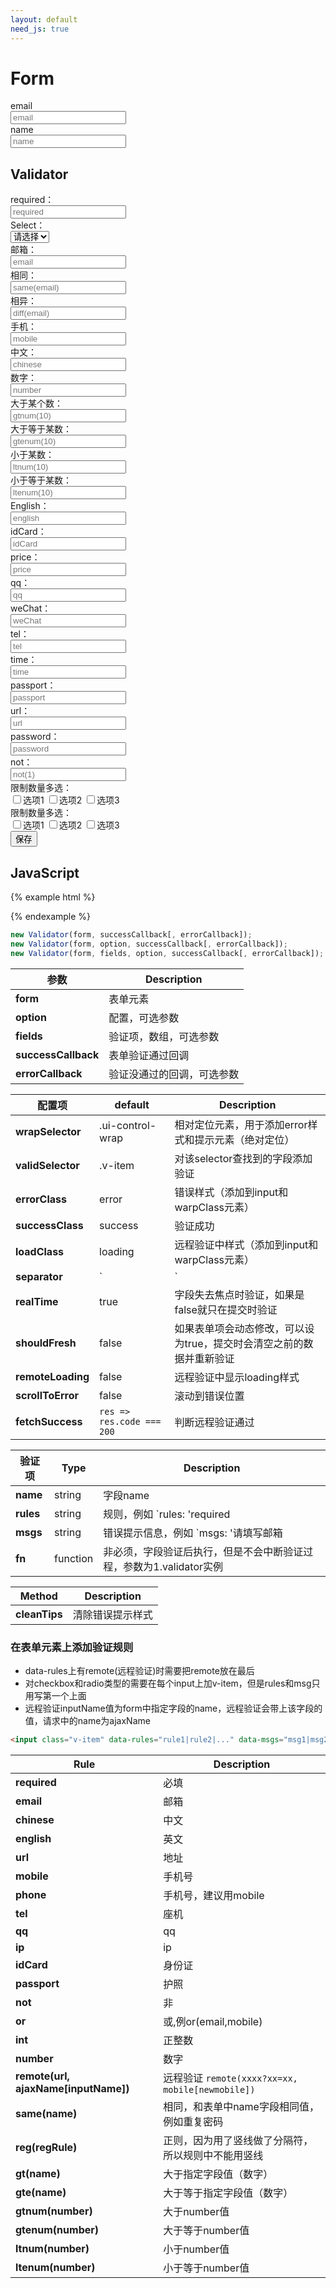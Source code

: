 ```yaml
---
layout: default
need_js: true
---
```


# Form

<form class="ui-form" style="width: 500px">
  <div class="form-group line">
    <div class="form-label">email</div>
    <div class="form-con">
      <div class="ui-control-wrap">
        <input type="text" class="ui-form-control transparent" placeholder="email">
      </div>
    </div>
  </div>
  <div class="form-group line">
    <div class="form-label">name</div>
    <div class="form-con">
      <div class="ui-control-wrap">
        <input type="text" class="ui-form-control transparent" placeholder="name">
      </div>
    </div>
  </div>
  
</form>

## Validator

<form action="https://api.cooode.xyz/api2/star-success-demo" method="post" class="ui-form js-form" autocomplete="off">
  <div class="form-group">
    <div class="form-label">required：</div>
    <div class="form-con">
      <div class="ui-control-wrap">
        <input type="text" class="ui-form-control v-item" data-rules="required"  name="required" placeholder="required">
      </div>
    </div>
  </div>
  <div class="form-group">
      <div class="form-label">Select：</div>
      <div class="form-con">
        <div class="ui-control-wrap">
          <select name="select" class="js-select ui-select ui-form-control v-item" data-rules="required">
            <option value="">请选择</option>
            <option value="1">选项1</option>
            <option value="2">选项2</option>
          </select>
        </div>
      </div>
    </div>
  <div class="form-group">
    <div class="form-label">邮箱：</div>
    <div class="form-con">
      <div class="ui-control-wrap">
        <input type="text" class="ui-form-control v-item" data-rules="email"  name="email" placeholder="email">
      </div>
    </div>
  </div>
  <div class="form-group">
    <div class="form-label">相同：</div>
    <div class="form-con">
      <div class="ui-control-wrap">
        <input type="text" class="ui-form-control v-item" data-rules="same(email)"  name="same" placeholder="same(email)">
      </div>
    </div>
  </div>
  <div class="form-group">
    <div class="form-label">相异：</div>
    <div class="form-con">
      <div class="ui-control-wrap">
        <input type="text" class="ui-form-control v-item" data-rules="diff(email)"  name="diff" placeholder="diff(email)">
      </div>
    </div>
  </div>
  <div class="form-group">
    <div class="form-label">手机：</div>
    <div class="form-con">
      <div class="ui-control-wrap">
        <input type="text" class="ui-form-control v-item" data-rules="mobile"  name="mobile" placeholder="mobile">
      </div>
    </div>
  </div>
  <div class="form-group">
    <div class="form-label">中文：</div>
    <div class="form-con">
      <div class="ui-control-wrap">
        <input type="text" class="ui-form-control v-item" data-rules="chinese" name="chinese" placeholder="chinese">
      </div>
    </div>
  </div>
  <div class="form-group">
    <div class="form-label">数字：</div>
    <div class="form-con">
      <div class="ui-control-wrap">
        <input type="text" class="ui-form-control v-item" data-rules="number" name="number" placeholder="number">
      </div>
    </div>
  </div>
  <div class="form-group">
    <div class="form-label">大于某个数：</div>
    <div class="form-con">
      <div class="ui-control-wrap">
        <input type="text" class="ui-form-control v-item" data-rules="gtnum(10)" name="gtnum" placeholder="gtnum(10)">
      </div>
    </div>
  </div>
  <div class="form-group">
    <div class="form-label">大于等于某数：</div>
    <div class="form-con">
      <div class="ui-control-wrap">
        <input type="text" class="ui-form-control v-item" data-rules="gtenum(10)" name="gtenum" placeholder="gtenum(10)">
      </div>
    </div>
  </div>
  <div class="form-group">
    <div class="form-label">小于某数：</div>
    <div class="form-con">
      <div class="ui-control-wrap">
        <input type="text" class="ui-form-control v-item" data-rules="ltnum(10)" name="ltnum" placeholder="ltnum(10)">
      </div>
    </div>
  </div>
  <div class="form-group">
    <div class="form-label">小于等于某数：</div>
    <div class="form-con">
      <div class="ui-control-wrap">
        <input type="text" class="ui-form-control v-item" data-rules="ltenum(10)" name="ltenum" placeholder="ltenum(10)">
      </div>
    </div>
  </div>
  <div class="form-group">
    <div class="form-label">English：</div>
    <div class="form-con">
      <div class="ui-control-wrap">
        <input type="text" class="ui-form-control v-item" data-rules="english" data-msgs="" name="english" placeholder="english">
      </div>
    </div>
  </div>
  <div class="form-group">
    <div class="form-label">idCard：</div>
    <div class="form-con">
      <div class="ui-control-wrap">
        <input type="text" class="ui-form-control v-item" data-rules="idCard" data-msgs="" name="idCard" placeholder="idCard">
      </div>
    </div>
  </div>
  <div class="form-group">
    <div class="form-label">price：</div>
    <div class="form-con">
      <div class="ui-control-wrap">
        <input type="text" class="ui-form-control v-item" data-rules="price" data-msgs="" name="price" placeholder="price">
      </div>
    </div>
  </div>
  <div class="form-group">
    <div class="form-label">qq：</div>
    <div class="form-con">
      <div class="ui-control-wrap">
        <input type="text" class="ui-form-control v-item" data-rules="qq" data-msgs="" name="qq" placeholder="qq">
      </div>
    </div>
  </div>
  <div class="form-group">
    <div class="form-label">weChat：</div>
    <div class="form-con">
      <div class="ui-control-wrap">
        <input type="text" class="ui-form-control v-item" data-rules="weChat" data-msgs="" name="weChat" placeholder="weChat">
      </div>
    </div>
  </div>
  <div class="form-group">
    <div class="form-label">tel：</div>
    <div class="form-con">
      <div class="ui-control-wrap">
        <input type="text" class="ui-form-control v-item" data-rules="tel" data-msgs="" name="tel" placeholder="tel">
      </div>
    </div>
  </div>
  <div class="form-group">
    <div class="form-label">time：</div>
    <div class="form-con">
      <div class="ui-control-wrap">
        <input type="text" class="ui-form-control v-item" data-rules="time" data-msgs="" name="time" placeholder="time">
      </div>
    </div>
  </div>
  <div class="form-group">
    <div class="form-label">passport：</div>
    <div class="form-con">
      <div class="ui-control-wrap">
        <input type="text" class="ui-form-control v-item" data-rules="passport" data-msgs="" name="passport" placeholder="passport">
      </div>
    </div>
  </div>
  <div class="form-group">
    <div class="form-label">url：</div>
    <div class="form-con">
      <div class="ui-control-wrap">
        <input type="text" class="ui-form-control v-item" data-rules="url" data-msgs="" name="url" placeholder="url">
      </div>
    </div>
  </div>
  <div class="form-group">
    <div class="form-label">password：</div>
    <div class="form-con">
      <div class="ui-control-wrap">
        <input type="text" class="ui-form-control v-item" data-rules="password" data-msgs="" name="password" placeholder="password">
      </div>
    </div>
  </div>
  <div class="form-group">
    <div class="form-label">not：</div>
    <div class="form-con">
      <div class="ui-control-wrap">
        <input type="text" class="ui-form-control v-item" data-rules="not(1)" data-msgs="" name="not" placeholder="not(1)">
      </div>
    </div>
  </div>
  <div class="form-group">
    <div class="form-label">限制数量多选：</div>
    <div class="form-con">
      <div class="ui-control-wrap">
        <label class="ui-checkbox"><input type="checkbox" name="checkmin" value="1" class="v-item" data-rules="min(2)" data-msgs="最少选两项"><i class="iconfont"></i><span>选项1</span></label>
        <label class="ui-checkbox"><input type="checkbox" name="checkmin" value="2" class="v-item"><i class="iconfont"></i><span>选项2</span></label>
        <label class="ui-checkbox"><input type="checkbox" name="checkmin" value="3" class="v-item"><i class="iconfont"></i><span>选项3</span></label>
      </div>
    </div>
  </div>
  <div class="form-group">
    <div class="form-label">限制数量多选：</div>
    <div class="form-con">
      <div class="ui-control-wrap">
        <label class="ui-checkbox"><input type="checkbox" name="check" value="1" class="v-item" data-rules="max(2)" data-msgs="最多选两项"><i class="iconfont"></i><span>选项1</span></label>
        <label class="ui-checkbox"><input type="checkbox" name="check" value="2" class="v-item"><i class="iconfont"></i><span>选项2</span></label>
        <label class="ui-checkbox"><input type="checkbox" name="check" value="3" class="v-item"><i class="iconfont"></i><span>选项3</span></label>
      </div>
    </div>
  </div>
  <div class="form-group">
    <div class="form-label"></div>
    <div class="form-con ui-row">
      <button class="ui-button primary" type="submit">保存</button>
    </div>
  </div>
</form>

## JavaScript

{% example html %}
<script>
var Validator = ui.Validator;
var Select = ui.Select;

new Select('.js-select');

new Validator('.js-form', function () {
  alert('success');
});
</script>
{% endexample %}



```javascript
new Validator(form, successCallback[, errorCallback]);
new Validator(form, option, successCallback[, errorCallback]);
new Validator(form, fields, option, successCallback[, errorCallback]);
```

| 参数      | Description |
| ----------- | ----------- |
| **form** | 表单元素 |
| **option** | 配置，可选参数 |
| **fields** | 验证项，数组，可选参数 |
| **successCallback** | 表单验证通过回调 |
| **errorCallback** | 验证没通过的回调，可选参数 |

| 配置项      | default | Description |
| ----------- | ----------- | ----------- |
| **wrapSelector** | .ui-control-wrap | 相对定位元素，用于添加error样式和提示元素（绝对定位） |
| **validSelector** | .v-item | 对该selector查找到的字段添加验证 |
| **errorClass** | error | 错误样式（添加到input和warpClass元素） |
| **successClass** | success | 验证成功 |
| **loadClass** | loading | 远程验证中样式（添加到input和warpClass元素） |
| **separator** | `|` | rules和msgs分隔符 |
| **realTime** | true | 字段失去焦点时验证，如果是false就只在提交时验证 |
| **shouldFresh** | false | 如果表单项会动态修改，可以设为true，提交时会清空之前的数据并重新验证 |
| **remoteLoading** | false | 远程验证中显示loading样式 |
| **scrollToError** | false | 滚动到错误位置 |
| **fetchSuccess** | `res => res.code === 200` | 判断远程验证通过 |

| 验证项     | Type | Description |
| ----------- | ----------- |----------- |
| **name** | string | 字段name |
| **rules** | string | 规则，例如 `rules: 'required|email'` |
| **msgs** | string | 错误提示信息，例如 `msgs: '请填写邮箱|邮箱格式不正确'` |
| **fn** | function | 非必须，字段验证后执行，但是不会中断验证过程，参数为1.validator实例 |

| Method      | Description |
| ----------- | ----------- |
| **cleanTips** | 清除错误提示样式 |

### 在表单元素上添加验证规则

<ul class="page-ul">
  <li>data-rules上有remote(远程验证)时需要把remote放在最后</li>
  <li>对checkbox和radio类型的需要在每个input上加v-item，但是rules和msg只用写第一个上面</li>
  <li>远程验证inputName值为form中指定字段的name，远程验证会带上该字段的值，请求中的name为ajaxName</li>
</ul>

```html
<input class="v-item" data-rules="rule1|rule2|..." data-msgs="msg1|msg2|..." />
```

| Rule      | Description |
| ----------- | ----------- |
| **required** | 必填 |
| **email**      | 邮箱       |
| **chinese** | 中文 |
| **english** | 英文 |
| **url** | 地址 |
| **mobile** | 手机号 |
| **phone** | 手机号，建议用mobile |
| **tel** | 座机 |
| **qq** | qq |
| **ip** | ip |
| **idCard** | 身份证 |
| **passport** | 护照 |
| **not** | 非 |
| **or** | 或,例or(email,mobile) |
| **int** | 正整数 |
| **number** | 数字 |
| **remote(url, ajaxName[inputName])** | 远程验证 `remote(xxxx?xx=xx, mobile[newmobile])` |
| **same(name)** | 相同，和表单中name字段相同值，例如重复密码 |
| **reg(regRule)** | 正则，因为用了竖线做了分隔符，所以规则中不能用竖线 |
| **gt(name)** | 大于指定字段值（数字） |
| **gte(name)** | 大于等于指定字段值（数字） |
| **gtnum(number)** | 大于number值 |
| **gtenum(number)** | 大于等于number值 |
| **ltnum(number)** | 小于number值 |
| **ltenum(number)** | 小于等于number值 |


